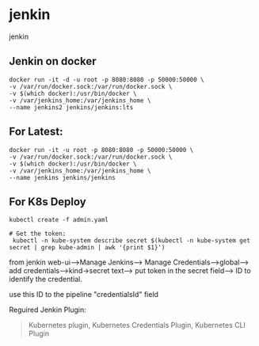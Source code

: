 # jenkin
jenkin

## Jenkin on docker 
```
docker run -it -d -u root -p 8080:8080 -p 50000:50000 \
-v /var/run/docker.sock:/var/run/docker.sock \
-v $(which docker):/usr/bin/docker \
-v /var/jenkins_home:/var/jenkins_home \
--name jenkins2 jenkins/jenkins:lts
```

## For Latest: 
```
docker run -it -u root -p 8080:8080 -p 50000:50000 \
-v /var/run/docker.sock:/var/run/docker.sock \
-v $(which docker):/usr/bin/docker \
-v /var/jenkins_home:/var/jenkins_home \
--name jenkins jenkins/jenkins
```

## For K8s Deploy

```
kubectl create -f admin.yaml

# Get the token:
 kubectl -n kube-system describe secret $(kubectl -n kube-system get secret | grep kube-admin | awk '{print $1}')
```

from jenkin web-ui-->Manage Jenkins--> Manage Credentials-->global--> add credentials-->kind->secret text--> put token in the secret field--> ID to identify the credential. 

use  this ID to the pipeline "credentialsId" field

Reguired Jenkin Plugin:

> Kubernetes plugin,
> 	Kubernetes Credentials Plugin,
> 		Kubernetes CLI Plugin


